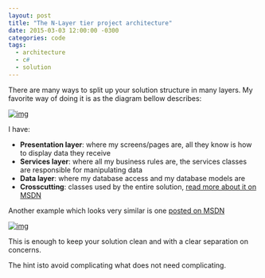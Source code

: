 ```yaml
---
layout: post
title: "The N-Layer tier project architecture"
date: 2015-03-03 12:00:00 -0300
categories: code
tags:
  - architecture
  - c#
  - solution
---
```

There are many ways to split up your solution structure in many layers. My favorite way of doing it is as the diagram bellow describes:

[![img](https://brunolm.files.wordpress.com/2015/03/2015-19-03-06-19-54-313.png)](https://brunolm.files.wordpress.com/2015/03/2015-19-03-06-19-54-313.png)

<!--more-->I have:

  - **Presentation layer**: where my screens/pages are, all they know is how to display data they receive
  - **Services layer**: where all my business rules are, the services classes are responsible for manipulating data
  - **Data layer**: where my database access and my database models are
  - **Crosscutting**: classes used by the entire solution, [read more about it on MSDN](https://msdn.microsoft.com/en-us/library/ee658105.aspx)

Another example which looks very similar is one [posted on MSDN](https://code.msdn.microsoft.com/windowsdesktop/Traditional-N-tier-80f841c2)

[![img](https://brunolm.files.wordpress.com/2015/03/sa-21.png)](https://brunolm.files.wordpress.com/2015/03/sa-21.png)

This is enough to keep your solution clean and with a clear separation on concerns.

The hint isto avoid complicating what does not need complicating.
